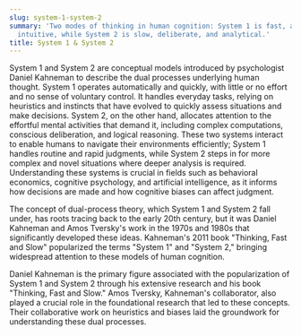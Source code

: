 ```yaml
---
slug: system-1-system-2
summary: 'Two modes of thinking in human cognition: System 1 is fast, automatic, and
  intuitive, while System 2 is slow, deliberate, and analytical.'
title: System 1 & System 2
---
```


System 1 and System 2 are conceptual models introduced by psychologist Daniel Kahneman to describe the dual processes underlying human thought. System 1 operates automatically and quickly, with little or no effort and no sense of voluntary control. It handles everyday tasks, relying on heuristics and instincts that have evolved to quickly assess situations and make decisions. System 2, on the other hand, allocates attention to the effortful mental activities that demand it, including complex computations, conscious deliberation, and logical reasoning. These two systems interact to enable humans to navigate their environments efficiently; System 1 handles routine and rapid judgments, while System 2 steps in for more complex and novel situations where deeper analysis is required. Understanding these systems is crucial in fields such as behavioral economics, cognitive psychology, and artificial intelligence, as it informs how decisions are made and how cognitive biases can affect judgment.

The concept of dual-process theory, which System 1 and System 2 fall under, has roots tracing back to the early 20th century, but it was Daniel Kahneman and Amos Tversky's work in the 1970s and 1980s that significantly developed these ideas. Kahneman's 2011 book "Thinking, Fast and Slow" popularized the terms "System 1" and "System 2," bringing widespread attention to these models of human cognition.

Daniel Kahneman is the primary figure associated with the popularization of System 1 and System 2 through his extensive research and his book "Thinking, Fast and Slow." Amos Tversky, Kahneman's collaborator, also played a crucial role in the foundational research that led to these concepts. Their collaborative work on heuristics and biases laid the groundwork for understanding these dual processes.